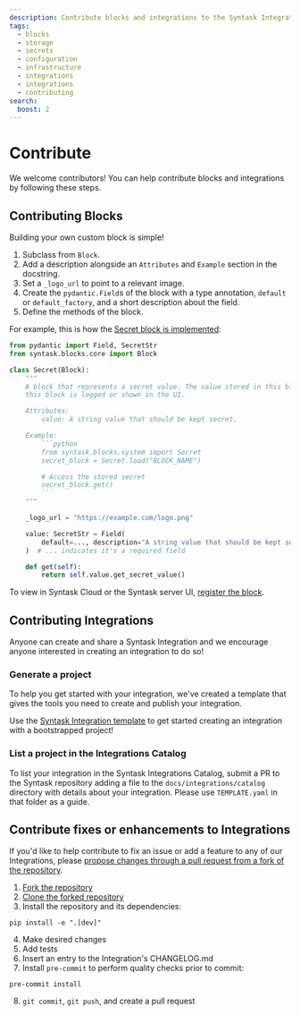 ```yaml
---
description: Contribute blocks and integrations to the Syntask Integrations Catalog.
tags:
  - blocks
  - storage
  - secrets
  - configuration
  - infrastructure
  - integrations
  - integrations
  - contributing
search:
  boost: 2
---
```


# Contribute

We welcome contributors! You can help contribute blocks and integrations by following these steps.

## Contributing Blocks

Building your own custom block is simple!

1. Subclass from `Block`.
1. Add a description alongside an `Attributes` and `Example` section in the docstring.
1. Set a `_logo_url` to point to a relevant image.
1. Create the `pydantic.Field`s of the block with a type annotation, `default` or `default_factory`, and a short description about the field.
1. Define the methods of the block.

For example, this is how the [Secret block is implemented](https://github.com/Synopkg/syntask/blob/main/src/syntask/blocks/system.py#L76-L102):
```python
from pydantic import Field, SecretStr
from syntask.blocks.core import Block

class Secret(Block):
    """
    A block that represents a secret value. The value stored in this block will be obfuscated when
    this block is logged or shown in the UI.

    Attributes:
        value: A string value that should be kept secret.

    Example:
        ```python
        from syntask.blocks.system import Secret
        secret_block = Secret.load("BLOCK_NAME")

        # Access the stored secret
        secret_block.get()
        ```
    """

    _logo_url = "https://example.com/logo.png"

    value: SecretStr = Field(
        default=..., description="A string value that should be kept secret."
    )  # ... indicates it's a required field

    def get(self):
        return self.value.get_secret_value()
```

To view in Syntask Cloud or the Syntask server UI, [register the block](https://docs.syntask.io/concepts/blocks/#registering-blocks-for-use-in-the-syntask-ui).

## Contributing Integrations

Anyone can create and share a Syntask Integration and we encourage anyone interested in creating an integration to do so!

### Generate a project

To help you get started with your integration, we've created a template that gives the tools you need to create and publish your integration.

Use the [Syntask Integration template](https://github.com/Synopkg/syntask-collection-template#quickstart) to get started creating an integration with a bootstrapped project!

### List a project in the Integrations Catalog

To list your integration in the Syntask Integrations Catalog, submit a PR to the Syntask repository adding a file to the `docs/integrations/catalog` directory with details about your integration. Please use `TEMPLATE.yaml` in that folder as a guide.

## Contribute fixes or enhancements to Integrations

If you'd like to help contribute to fix an issue or add a feature to any of our Integrations, please [propose changes through a pull request from a fork of the repository](https://docs.github.com/en/pull-requests/collaborating-with-pull-requests/proposing-changes-to-your-work-with-pull-requests/creating-a-pull-request-from-a-fork).

1. [Fork the repository](https://docs.github.com/en/get-started/quickstart/fork-a-repo#forking-a-repository)
2. [Clone the forked repository](https://docs.github.com/en/get-started/quickstart/fork-a-repo#cloning-your-forked-repository)
3. Install the repository and its dependencies:
```
pip install -e ".[dev]"
```
4. Make desired changes
5. Add tests
6. Insert an entry to the Integration's CHANGELOG.md
7. Install `pre-commit` to perform quality checks prior to commit:
```
pre-commit install
```
8. `git commit`, `git push`, and create a pull request
